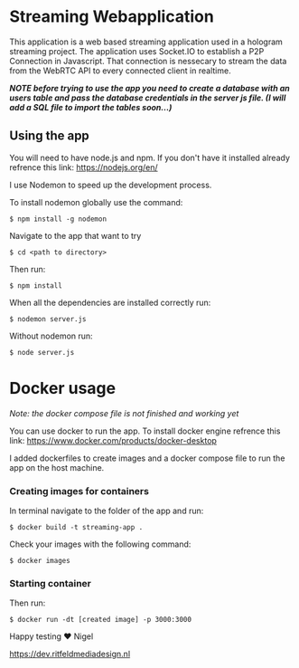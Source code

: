 # Streaming Webapplication

This application is a web based streaming application used in a hologram streaming project. The application uses Socket.IO to establish a P2P Connection in Javascript. That connection is nessecary to stream the data from the WebRTC API to every connected client in realtime.

***NOTE before trying to use the app you need to create a database with an users table and pass the database credentials in the server js file. (I will add a SQL file to import the tables soon...)***

## Using the app

You will need to have node.js and npm. If you don't have it installed already refrence this link: https://nodejs.org/en/

I use Nodemon to speed up the development process.

To install nodemon globally use the command:

    $ npm install -g nodemon

Navigate to the app that want to try

    $ cd <path to directory>
    
Then run:

    $ npm install

When all the dependencies are installed correctly
run:

    $ nodemon server.js
    
Without nodemon run:

    $ node server.js

# Docker usage
*Note: the docker compose file is not finished and working yet*

You can use docker to run the app.
To install docker engine refrence this link:
https://www.docker.com/products/docker-desktop

I added dockerfiles to create images and a docker compose file to run the app on the host machine.

### Creating images for containers
In terminal navigate to the folder of the app and run:

    $ docker build -t streaming-app .

Check your images with the following command:

    $ docker images

### Starting container

Then run:

    $ docker run -dt [created image] -p 3000:3000


Happy testing ❤️ Nigel

https://dev.ritfeldmediadesign.nl
